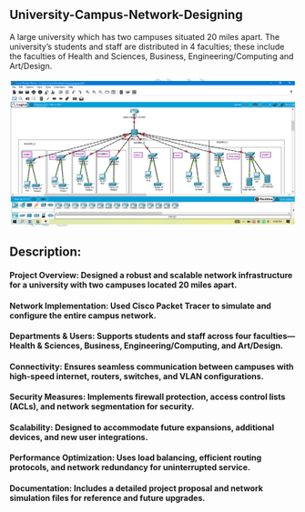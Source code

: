 ## University-Campus-Network-Designing
A large university which has two campuses situated 20 miles apart. The university’s students  and staff are distributed in 4 faculties; these include the faculties of Health and Sciences,  Business, Engineering/Computing and Art/Design.

![University Network Design](ss.PNG)


## Description:

#### Project Overview: Designed a robust and scalable network infrastructure for a university with two campuses located 20 miles apart.
#### Network Implementation: Used Cisco Packet Tracer to simulate and configure the entire campus network.
#### Departments & Users: Supports students and staff across four faculties—Health & Sciences, Business, Engineering/Computing, and Art/Design.
#### Connectivity: Ensures seamless communication between campuses with high-speed internet, routers, switches, and VLAN configurations.
#### Security Measures: Implements firewall protection, access control lists (ACLs), and network segmentation for security.
#### Scalability: Designed to accommodate future expansions, additional devices, and new user integrations.
#### Performance Optimization: Uses load balancing, efficient routing protocols, and network redundancy for uninterrupted service.
#### Documentation: Includes a detailed project proposal and network simulation files for reference and future upgrades.
